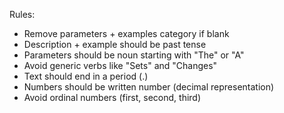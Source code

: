 Rules:

- Remove parameters + examples category if blank
- Description + example should be past tense
- Parameters should be noun starting with "The" or "A"
- Avoid generic verbs like "Sets" and "Changes"
- Text should end in a period (.)
- Numbers should be written number (decimal representation)
- Avoid ordinal numbers (first, second, third)